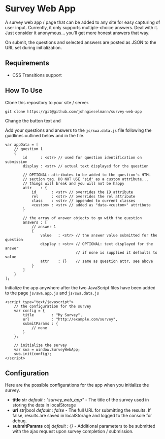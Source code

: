 # Survey Web App

A survey web app / page that can be added to any site for easy capturing of
user input. Currently, it only supports multiple-choice answers. Deal with it.
Just consider it anonymous... you'll get more honest answers that way.

On submit, the questions and selected answers are posted as JSON to the URL
set during initialization.

## Requirements

- CSS Transitions support

## How To Use

Clone this repository to your site / server.
```
git clone https://git@github.com/johngieselmann/survey-web-app
```

Change the button text and 

Add your questions and answers to the `js/swa.data.js` file following the
guidlines outlined below and in the file.
```
var appData = [
    // question 1
    {
        id      : <str> // used for question identification on submission
        display : <str> // actual text displayed for the question

        // OPTIONAL: attributes to be added to the question's HTML
        // section tag. DO NOT USE "sid" as a custom attribute...
        // things will break and you will not be happy
        attr    : {
            id       : <str> // overrides the ID attribute
            rel      : <str> // overrides the rel attribute
            class    : <str> // appended to current classes
            <custom> : <str> // added as "data-<custom>" attribute
        }

        // the array of answer objects to go with the question
        answers : [
            // answer 1
            {
                value   : <str> // the answer value submitted for the question
                display : <str> // OPTIONAL: text displayed for the answer
                                // if none is supplied it defaults to value
                attr    : {}    // same as question attr, see above
            }
        ]
    }
];
```

Initialize the app anywhere after the two JavaScript files have been added
to the page `js/swa.app.js` and `js/swa.data.js`
```
<script type="text/javascript">
    // the configuration for the survey
    var config = {
        title        : "My Survey",
        url          : "http://example.com/survey",
        submitParams : {
            // none
        }
    };

    // initialize the survey
    var swa = window.SurveyWebApp;
    swa.init(config);
</script>
```

## Configuration

Here are the possible configurations for the app when you initialize the survey.

- **title** str *default : "survey_web_app"* - The title of the survey used
in storing the data in localStorage
- **url** str|bool *default : false* - The full URL for submitting the results.
If false, results are saved in localStorage and logged to the console for debug.
- **submitParams** obj *default : {}* - Additional parameters to be submitted
with the ajax request upon survey completion / submission.
